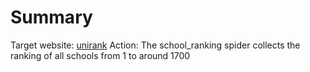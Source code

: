 # Summary

Target website: [unirank](https://www.4icu.org/us/)
Action: The school_ranking spider collects the ranking of all schools from 1 to around 1700
